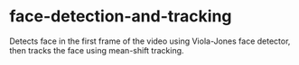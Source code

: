 # face-detection-and-tracking
Detects face in the first frame of the video using Viola-Jones face detector, then tracks the face using mean-shift tracking.
